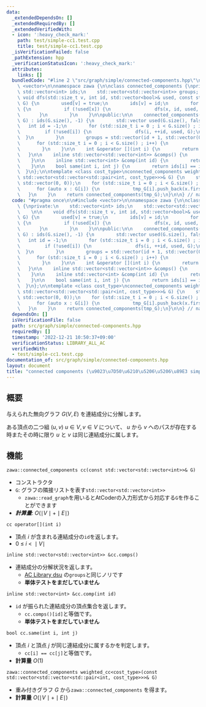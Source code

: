 ```yaml
---
data:
  _extendedDependsOn: []
  _extendedRequiredBy: []
  _extendedVerifiedWith:
  - icon: ':heavy_check_mark:'
    path: test/simple-cc1.test.cpp
    title: test/simple-cc1.test.cpp
  _isVerificationFailed: false
  _pathExtension: hpp
  _verificationStatusIcon: ':heavy_check_mark:'
  attributes:
    links: []
  bundledCode: "#line 2 \"src/graph/simple/connected-components.hpp\"\n\n#include\
    \ <vector>\n\nnamespace zawa {\n\nclass connected_components {\nprivate:\n   \
    \ std::vector<int> ids;\n    std::vector<std::vector<int>> groups;    \n\n   \
    \ void dfs(std::size_t v, int id, std::vector<bool>& used, const std::vector<std::vector<int>>&\
    \ G) {\n        used[v] = true;\n        ids[v] = id;\n        for (auto x : G[v])\
    \ {\n            if (!used[x]) {\n                dfs(x, id, used, G);\n     \
    \       }\n        }\n    }\n\npublic:\n\n    connected_components(const std::vector<std::vector<int>>&\
    \ G) : ids(G.size(), -1) {\n        std::vector used(G.size(), false);\n     \
    \   int id = -1;\n        for (std::size_t i = 0 ; i < G.size() ; i++) {\n   \
    \         if (!used[i]) {\n                dfs(i, ++id, used, G);\n          \
    \  }\n        }\n        groups = std::vector(id + 1, std::vector(0, 0));\n  \
    \      for (std::size_t i = 0 ; i < G.size() ; i++) {\n            groups[ids[i]].push_back((int)i);\n\
    \        }\n    }\n\n    int &operator [](int i) {\n        return ids[i];\n \
    \   }\n\n    inline std::vector<std::vector<int>> &comps() {\n        return groups;\n\
    \    }\n\n    inline std::vector<int> &comp(int id) {\n        return groups[id];\n\
    \    }\n\n    bool same(int i, int j) {\n        return ids[i] == ids[j];\n  \
    \  }\n};\n\ntemplate <class cost_type>\nconnected_components weighted_cc(const\
    \ std::vector<std::vector<std::pair<int, cost_type>>>& G) {\n    std::vector tmp_G(G.size(),\
    \ std::vector(0, 0));\n    for (std::size_t i = 0 ; i < G.size() ; i++) {\n  \
    \      for (auto x : G[i]) {\n            tmp_G[i].push_back(x.first);\n     \
    \   }\n    }\n    return connected_components(tmp_G);\n}\n\n} // namespace zawa\n"
  code: "#pragma once\n\n#include <vector>\n\nnamespace zawa {\n\nclass connected_components\
    \ {\nprivate:\n    std::vector<int> ids;\n    std::vector<std::vector<int>> groups;\
    \    \n\n    void dfs(std::size_t v, int id, std::vector<bool>& used, const std::vector<std::vector<int>>&\
    \ G) {\n        used[v] = true;\n        ids[v] = id;\n        for (auto x : G[v])\
    \ {\n            if (!used[x]) {\n                dfs(x, id, used, G);\n     \
    \       }\n        }\n    }\n\npublic:\n\n    connected_components(const std::vector<std::vector<int>>&\
    \ G) : ids(G.size(), -1) {\n        std::vector used(G.size(), false);\n     \
    \   int id = -1;\n        for (std::size_t i = 0 ; i < G.size() ; i++) {\n   \
    \         if (!used[i]) {\n                dfs(i, ++id, used, G);\n          \
    \  }\n        }\n        groups = std::vector(id + 1, std::vector(0, 0));\n  \
    \      for (std::size_t i = 0 ; i < G.size() ; i++) {\n            groups[ids[i]].push_back((int)i);\n\
    \        }\n    }\n\n    int &operator [](int i) {\n        return ids[i];\n \
    \   }\n\n    inline std::vector<std::vector<int>> &comps() {\n        return groups;\n\
    \    }\n\n    inline std::vector<int> &comp(int id) {\n        return groups[id];\n\
    \    }\n\n    bool same(int i, int j) {\n        return ids[i] == ids[j];\n  \
    \  }\n};\n\ntemplate <class cost_type>\nconnected_components weighted_cc(const\
    \ std::vector<std::vector<std::pair<int, cost_type>>>& G) {\n    std::vector tmp_G(G.size(),\
    \ std::vector(0, 0));\n    for (std::size_t i = 0 ; i < G.size() ; i++) {\n  \
    \      for (auto x : G[i]) {\n            tmp_G[i].push_back(x.first);\n     \
    \   }\n    }\n    return connected_components(tmp_G);\n}\n\n} // namespace zawa\n"
  dependsOn: []
  isVerificationFile: false
  path: src/graph/simple/connected-components.hpp
  requiredBy: []
  timestamp: '2022-12-21 10:50:37+09:00'
  verificationStatus: LIBRARY_ALL_AC
  verifiedWith:
  - test/simple-cc1.test.cpp
documentation_of: src/graph/simple/connected-components.hpp
layout: document
title: "connected components (\u9023\u7D50\u6210\u5206\u5206\u89E3 simple ver)"
---
```


## 概要

与えられた無向グラフ $G(V, E)$ を連結成分に分解します。

ある頂点の二つ組 $(u, v)$ $u \in V, v \in V$ について、 $u$ から $v$ へのパスが存在する時またその時に限り $u$ と $v$ は同じ連結成分に属します。

## 機能

`zawa::connected_components cc(const std::vector<std::vector<int>>& G)`
- コンストラクタ
- `G`: グラフの隣接リストを表す`std::vector<std::vector<int>>`
	- `zawa::read_graph`を用いるとAtCoderの入力形式から対応する`G`を作ることができます
- ***計算量***: $O(\mid V\mid + \mid E\mid)$

 `cc operator[](int i)`
 - 頂点 $i$ が含まれる連結成分の`id`を返します。
 - $0\ \le\ i\ <\ \mid V\mid$
	
`inline std::vector<std::vector<int>> &cc.comps()`
- 連結成分の分解状況を返します。
	- [AC Library dsu](https://atcoder.github.io/ac-library/production/document_ja/dsu.html) の`groups`と同じノリです
	- **単体テストをまだしていません**

`inline std::vector<int> &cc.comp(int id)`
- `id` が振られた連結成分の頂点集合を返します。
	- `cc.comps()[id]`と等価です。
	- **単体テストをまだしていません**

`bool cc.same(int i, int j)`
- 頂点 $i$ と頂点 $j$ が同じ連結成分に属するかを判定します。
	- `cc[i] == cc[j]`と等価です。
- **計算量** $O(1)$

`zawa::connected_components weighted_cc<cost_type>(const std::vector<std::vector<std::pair<int, cost_type>>>& G)`
- 重み付きグラフ $G$ から`zawa::connected_components` を得ます。
- **計算量** $O(\mid V\mid + \mid E\mid)$

